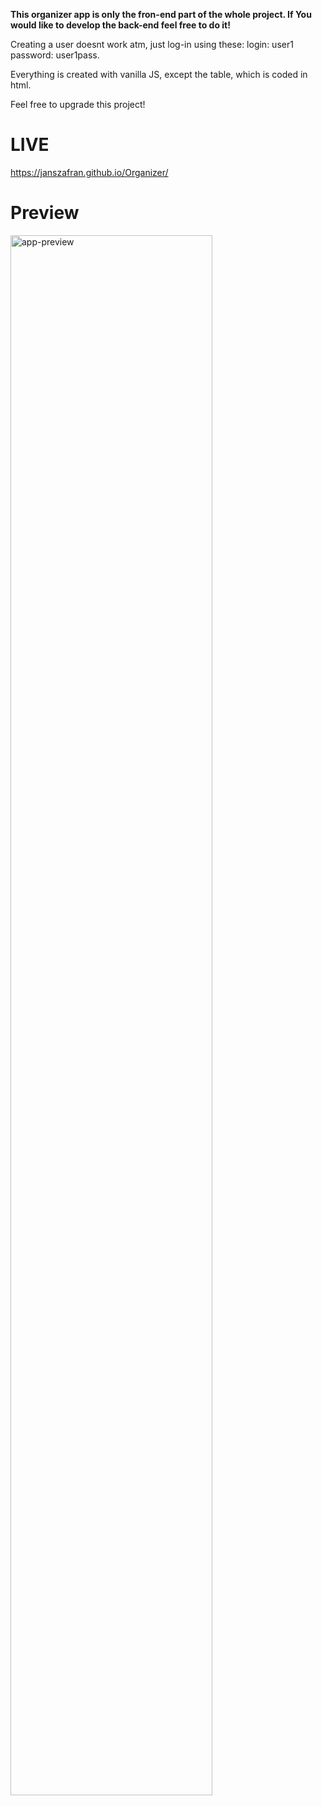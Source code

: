 **This organizer app is only the fron-end part of the whole project. If You would like to develop the back-end feel free to do it!**

Creating a user doesnt work atm, just log-in using these: login: user1 password: user1pass.

Everything is created with vanilla JS, except the table, which is coded in html.

Feel free to upgrade this project!

<h1>LIVE</h1>

https://janszafran.github.io/Organizer/

# Preview
<div>
  <img src="https://imgur.com/sZAaMU5.gif" alt="app-preview" width="80%">
</div>

